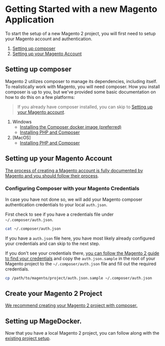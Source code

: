 # Getting Started with a new Magento Application
To start the setup of a new Magento 2 project, you will first need to setup your Magento account and authentication.

1. [Setting up composer](#setting-up-composer)
2. [Setting up your Magento Account](#setting-up-your-magento-account)

## Setting up composer
Magento 2 utilizes composer to manage its dependencies, including itself. To realistically work with Magento, you will need composer. How you install composer is up to you, but we've provided some basic documentation on how to do this on a few platforms:

> If you already have composer installed, you can skip to [Setting up your Magento account](#setting-up-your-magento-account).

1. Windows
    * [Installing the Composer docker image (preferred)](../composer/on-windows.md)
    * [Installing PHP and Composer](https://getcomposer.org/doc/00-intro.md#installation-windows)
2. [MacOS]
    * [Installing PHP and Composer](https://getcomposer.org/doc/00-intro.md#installation-linux-unix-macos)

## Setting up your Magento Account
[The process of creating a Magento account is fully documented by Magento and you should follow their process](https://docs.magento.com/m2/ce/user_guide/magento/magento-account-create.html). 

### Configuring Composer with your Magento Credentials
In case you have not done so, we will add your Magento composer authentication credentials to your local `auth.json`.

First check to see if you have a credentials file under `~/.composer/auth.json`.

```bash
cat ~/.composer/auth.json
```

If you have a `auth.json` file here, you have most likely already configured your credentials and can skip to the next step.

If you don't see your credentials there, [you can follow the Magento 2 guide to find your credentials](https://devdocs.magento.com/guides/v2.3/install-gde/prereq/connect-auth.html) and copy the `auth.json.sample` in the root of your Magento project to the `~/.composer/auth.json` file and fill out the required credentials.

```bash
cp /path/to/magento/project/auth.json.sample ~/.composer/auth.json
``` 

## Create your Magento 2 Project
[We recommend creating your Magento 2 project with composer.](https://devdocs.magento.com/guides/v2.3/install-gde/composer.html)

## Setting up MageDocker.
Now that you have a local Magento 2 project, you can follow along with the [existing project setup](./existing-project.md).